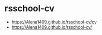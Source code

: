 # rsschool-cv
* https://Alena1409.github.io/rsschool-cv/cv
* https://Alena1409.github.io/rsschool-cv/